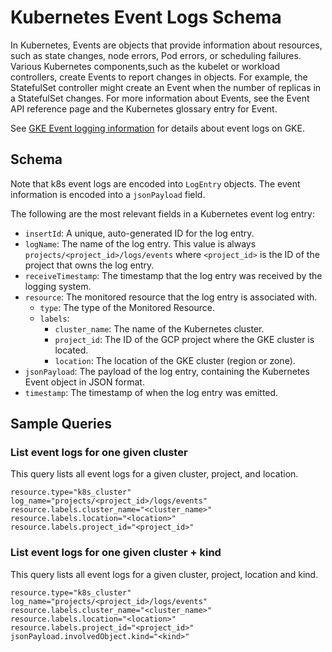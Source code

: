# Kubernetes Event Logs Schema

In Kubernetes, Events are objects that provide information about resources,
such as state changes, node errors, Pod errors, or scheduling failures.
Various Kubernetes components,such as the kubelet or workload controllers,
create Events to report changes in objects. For example, the StatefulSet
controller might create an Event when the number of replicas in a StatefulSet
changes. For more information about Events, see the Event API
reference page and the Kubernetes glossary entry for Event.

See [GKE Event logging information](https://cloud.google.com/kubernetes-engine/docs/how-to/view-logs#k8s-event-logs)
for details about event logs on GKE.

## Schema

Note that k8s event logs are encoded into `LogEntry` objects.
The event information is encoded into a `jsonPayload` field.

The following are the most relevant fields in a Kubernetes event log entry:

- `insertId`: A unique, auto-generated ID for the log entry.
- `logName`: The name of the log entry. This value is always `projects/<project_id>/logs/events`
  where `<project_id>` is the ID of the project that owns the log entry.
- `receiveTimestamp`: The timestamp that the log entry was received by the
  logging system.
- `resource`: The monitored resource that the log entry is associated with.
  - `type`: The type of the Monitored Resource.
  - `labels`:
    - `cluster_name`: The name of the Kubernetes cluster.
    - `project_id`: The ID of the GCP project where the GKE cluster is located.
    - `location`: The location of the GKE cluster (region or zone).
- `jsonPayload`: The payload of the log entry, containing the Kubernetes
  Event object in JSON format.
- `timestamp`: The timestamp of when the log entry was emitted.

## Sample Queries

### List event logs for one given cluster

This query lists all event logs for a given cluster, project, and location.

```lql
resource.type="k8s_cluster"
log_name="projects/<project_id>/logs/events"
resource.labels.cluster_name="<cluster_name>"
resource.labels.location="<location>"
resource.labels.project_id="<project_id>"
```

### List event logs for one given cluster + kind

This query lists all event logs for a given cluster, project, location and kind.

```lql
resource.type="k8s_cluster"
log_name="projects/<project_id>/logs/events"
resource.labels.cluster_name="<cluster_name>"
resource.labels.location="<location>"
resource.labels.project_id="<project_id>"
jsonPayload.involvedObject.kind="<kind>"
```
